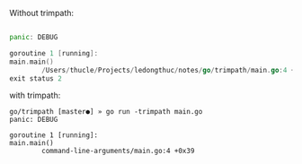 Without trimpath:
```go run main.go

panic: DEBUG

goroutine 1 [running]:
main.main()
        /Users/thucle/Projects/ledongthuc/notes/go/trimpath/main.go:4 +0x39
exit status 2
```

with trimpath:
```
go/trimpath [master●] » go run -trimpath main.go
panic: DEBUG

goroutine 1 [running]:
main.main()
        command-line-arguments/main.go:4 +0x39
```

